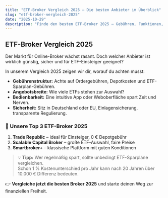 ```yaml
---
title: "ETF-Broker Vergleich 2025 – Die besten Anbieter im Überblick"
slug: "etf-broker-vergleich-2025"
date: "2025-10-29"
description: "Finde den besten ETF-Broker 2025 – Gebühren, Funktionen, Sicherheit und Tipps für deinen langfristigen Vermögensaufbau."
---
```


## ETF-Broker Vergleich 2025

Der Markt für Online-Broker wächst rasant. Doch welcher Anbieter ist wirklich günstig, sicher und für ETF-Einsteiger geeignet?

In unserem Vergleich 2025 zeigen wir dir, worauf du achten musst:

- **Gebührenstruktur:** Achte auf Ordergebühren, Depotkosten und ETF-Sparplan-Gebühren.  
- **Angebotsbreite:** Wie viele ETFs stehen zur Auswahl?  
- **Bedienbarkeit:** Eine intuitive App oder Weboberfläche spart Zeit und Nerven.  
- **Sicherheit:** Sitz in Deutschland oder EU, Einlagensicherung, transparente Regulierung.

### 🥇 Unsere Top 3 ETF-Broker 2025
1. **Trade Republic** – ideal für Einsteiger, 0 € Depotgebühr  
2. **Scalable Capital Broker** – große ETF-Auswahl, faire Preise  
3. **Smartbroker+** – klassische Plattform mit guten Konditionen

> 💡 **Tipp:** Wer regelmäßig spart, sollte unbedingt ETF-Sparpläne vergleichen.  
> Schon 1 % Kostenunterschied pro Jahr kann nach 20 Jahren über 10.000 € Differenz bedeuten.

👉 **Vergleiche jetzt die besten Broker 2025** und starte deinen Weg zur finanziellen Freiheit.
